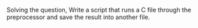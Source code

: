 Solving the question, Write a script that runs a C file through the preprocessor and save the result into another file.
